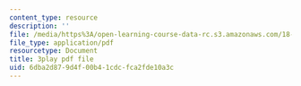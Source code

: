 ```yaml
---
content_type: resource
description: ''
file: /media/https%3A/open-learning-course-data-rc.s3.amazonaws.com/18-06sc-linear-algebra-fall-2011/6dba2d879d4f00b41cdcfca2fde10a3c_TSdXJw83kyA.pdf
file_type: application/pdf
resourcetype: Document
title: 3play pdf file
uid: 6dba2d87-9d4f-00b4-1cdc-fca2fde10a3c
---
```


